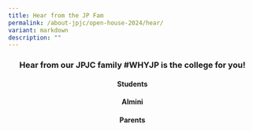 ```yaml
---
title: Hear from the JP Fam
permalink: /about-jpjc/open-house-2024/hear/
variant: markdown
description: ""
---
```

<div align="justify">

<h3><center>Hear from our JPJC family #WHYJP is the college for you!</center></h3>
	
<h4><center>Students</center></h4>
	

<h4><center>Almini</center></h4>
	

<h4><center>Parents</center></h4>
	
<div></div></div>